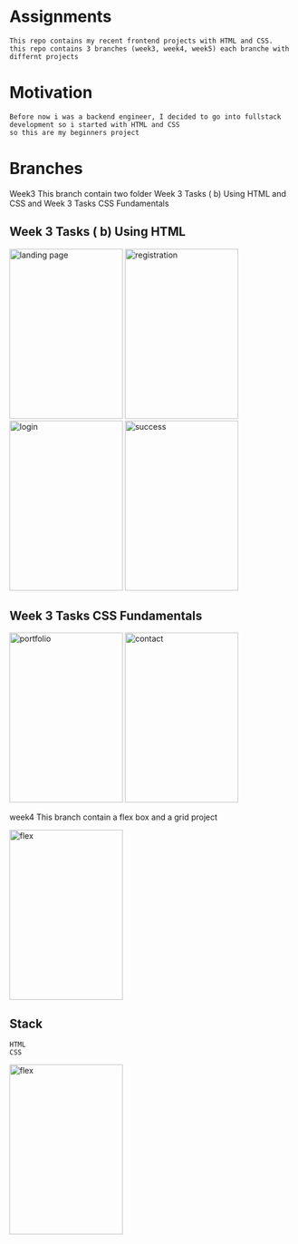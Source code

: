 # Assignments
```
This repo contains my recent frontend projects with HTML and CSS.
this repo contains 3 branches (week3, week4, week5) each branche with differnt projects
```
# Motivation
```
Before now i was a backend engineer, I decided to go into fullstack development so i started with HTML and CSS 
so this are my beginners project
```

# Branches
Week3
This branch contain two folder Week 3 Tasks ( b) Using HTML and CSS and Week 3 Tasks CSS Fundamentals

## Week 3 Tasks ( b) Using HTML

<img src="https://i.postimg.cc/XYHrjgRW/IMG-20221102-102719-1.jpg" alt="landing page" width="200" height="300">

<img src="https://i.postimg.cc/rwRZ8fbX/IMG-20221102-102727-1.jpg" alt="registration" width="200" height="300">

<img src="https://i.postimg.cc/5NVkx5J6/IMG-20221102-102747-1.jpg" alt="login" width="200" height="300">

<img src="https://i.postimg.cc/FzsdZncY/IMG-20221102-102801-1.jpg" alt="success" width="200" height="300">

## Week 3 Tasks CSS Fundamentals

<img src="https://i.postimg.cc/7hdzZnGb/IMG-20221102-103251-1.jpg" alt="portfolio" width="200" height="300">

<img src="https://i.postimg.cc/qMcDg1X9/IMG-20221102-103323-1.jpg" alt="contact" width="200" height="300">

week4
This branch contain a flex box and a grid project

<img src="https://i.postimg.cc/CLPZSgn5/IMG-20221102-102439-1.jpg" alt="flex" width="200" height="300">

## Stack
```
HTML
CSS
```

<img src="https://i.postimg.cc/TYD8Yjpb/IMG-20221102-102602-1.jpg" alt="flex" width="200" height="300">


  
